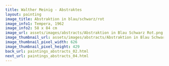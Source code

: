 ```yaml
---
title: Walther Meinig - Abstraktes
layout: painting
image_title: Abstraktion in blau/schwarz/rot
image_info1: Tempera, 1962
image_info2: 58 x 84 cm
image_url: assets/images/abstracts/Abstraktion in Blau Schwarz Rot.png
image_thumbnail_url: assets/images/abstracts/Abstraktion in Blau Schwarz Rot-klein.png
image_thumbnail_pixel_width: 626
image_thumbnail_pixel_height: 429
back_url: paintings_abstracts_02.html
next_url: paintings_abstracts_04.html
---
```


